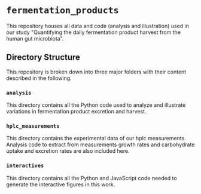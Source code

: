 
# `fermentation_products`
This repository houses all data and code (analysis and illustration) used in our study "Quantifying the daily fermentation product harvest from the human gut microbiota".

## Directory Structure
This repository is broken down into three major folders with their content described in the following.

### `analysis`
This directory contains all the Python code used to analyze and illustrate variations in fermentation product excretion and harvest.

### `hplc_measurements`
This directory contains the experimental data of our hplc measurements. Analysis code to extract from measurements growth rates and carbohydrate uptake and excretion rates are also included here. 

### `interactives`
This directory contains all the Python and JavaScript code needed to generate the interactive figures 
in this work. 
